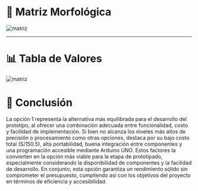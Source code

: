 # 🧩 Matriz Morfológica

![matriz](../imagenes/readme-matriz-tabla_valores/matriz_morfo.jpg)

---
# 📊 Tabla de Valores

![matriz](../imagenes/readme-matriz-tabla_valores/tabla_de_valoracion.jpg)
# 📌 Conclusión
La opción 1 representa la alternativa más equilibrada para el desarrollo del prototipo, al ofrecer una combinación adecuada entre funcionalidad, costo y facilidad de implementación. Si bien no alcanza los niveles más altos de precisión o procesamiento como otras opciones, destaca por su bajo costo total (S/150.5), alta portabilidad, buena integración entre componentes y una programación accesible mediante Arduino UNO. Estos factores la convierten en la opción más viable para la etapa de prototipado, especialmente considerando la disponibilidad de componentes y la facilidad de desarrollo. En conjunto, esta opción garantiza un rendimiento sólido sin comprometer el presupuesto, cumpliendo así con los objetivos del proyecto en términos de eficiencia y accesibilidad.


